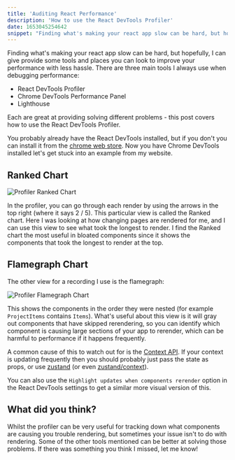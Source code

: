 ```yaml
---
title: 'Auditing React Performance'
description: 'How to use the React DevTools Profiler'
date: 1653045254642
snippet: "Finding what's making your react app slow can be hard, but hopefully, I can give provide some tools and places you can look to improve your performance with less hassle. There are three main tools I always use when debugging performance..."
---
```


Finding what's making your react app slow can be hard, but hopefully, I can give provide
some tools and places you can look to improve your performance with less hassle. There
are three main tools I always use when debugging performance:

-   React DevTools Profiler
-   Chrome DevTools Performance Panel
-   Lighthouse

Each are great at providing solving different problems - this post
covers how to use the React DevTools Profiler.

You probably already have the React DevTools installed, but if you don't you can
install it from the [chrome web store](https://chrome.google.com/webstore/detail/react-developer-tools/fmkadmapgofadopljbjfkapdkoienihi?hl=en).
Now you have Chrome DevTools installed let's get stuck into an example from my website.

## Ranked Chart

![Profiler Ranked Chart](/images/blog/audit-react-performance/profiler.png?600x320)

In the profiler, you can go through each render by using the arrows in the top right
(where it says 2 / 5). This particular view is called the Ranked chart.
Here I was looking at how changing pages are rendered for me, and I can use this view
to see what took the longest to render. I find the Ranked chart the most useful in
bloated components since it shows the components that took the longest to render at the top.

## Flamegraph Chart

The other view for a recording I use is the flamegraph:

![Profiler Flamegraph Chart](/images/blog/audit-react-performance/flamechart.png?600x320)

This shows the components in the order they were nested (for example `ProjectItems`
contains `Items`). What's useful about this view is it will gray out components that have skipped
rerendering, so you can identify which component is causing large sections of your app to
rerender, which can be harmful to performance if it happens frequently.

A common cause of this to watch out for is the [Context API](https://reactjs.org/docs/context.html).
If your context is updating frequently then you should probably just pass the state as props,
or use [zustand](https://github.com/pmndrs/zustand) (or even
[zustand/context](https://github.com/pmndrs/zustand#react-context)).

You can also use the `Highlight updates when components rerender` option in the React DevTools
settings to get a similar more visual version of this.

## What did you think?

Whilst the profiler can be very useful for tracking down what components are causing you
trouble rendering, but sometimes your issue isn't to do with rendering. Some of the other tools mentioned
can be better at solving those problems. If there was something you think I missed, let me know!
